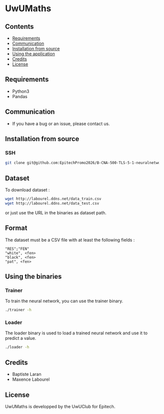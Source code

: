 # UwUMaths

## Contents

-   [Requirements](#requirements)
-   [Communication](#communication)
-   [Installation from source](#installation-from-source)
-   [Using the application](#using-the-application)
-   [Credits](#credits)
-   [License](#license)

## Requirements

-   Python3
-   Pandas

## Communication

-   If you have a bug or an issue, please contact us.

## Installation from source

### SSH

```bash
git clone git@github.com:EpitechPromo2026/B-CNA-500-TLS-5-1-neuralnetwork-baptiste.laran.git
```

## Dataset

To download dataset :

```bash
wget http://labourel.ddns.net/data_train.csv
wget http://labourel.ddns.net/data_test.csv
```

or just use the URL in the binaries as dataset path.

## Format

The dataset must be a CSV file with at least the following fields :

```csv
"RES";"FEN"
"white", <fen>
"black", <fen>
"pat", <fen>
```

## Using the binaries

### Trainer

To train the neural network, you can use the trainer binary.

```bash
./trainer -h
```

### Loader

The loader binary is used to load a trained neural network and use it to predict a value.

```bash
./loader -h
```

## Credits

-   Baptiste Laran
-   Maxence Labourel

## License

UwUMaths is developped by the UwUClub for Epitech.
